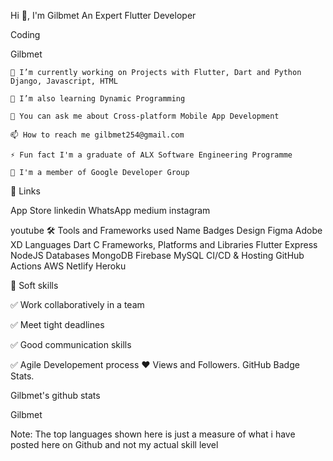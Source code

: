 Hi 👋, I'm Gilbmet
An Expert Flutter Developer

Coding

Gilbmet


    🔭 I’m currently working on Projects with Flutter, Dart and Python Django, Javascript, HTML

    🌱 I’m also learning Dynamic Programming

    💬 You can ask me about Cross-platform Mobile App Development

    📫 How to reach me gilbmet254@gmail.com

    ⚡ Fun fact I'm a graduate of ALX Software Engineering Programme

    🔭 I'm a member of Google Developer Group

🔗 Links

App Store linkedin WhatsApp medium instagram

youtube
🛠 Tools and Frameworks used
Name 	Badges
Design 	Figma Adobe XD
Languages 	Dart C
Frameworks, Platforms and Libraries 	Flutter Express NodeJS
Databases 	MongoDB Firebase MySQL
CI/CD & Hosting 	GitHub Actions AWS Netlify Heroku

👔 Soft skills

✅ Work collaboratively in a team

✅ Meet tight deadlines

✅ Good communication skills

✅ Agile Developement process
❤ Views and Followers.
GitHub Badge
Stats.

Gilbmet's github stats

Gilbmet

Note: The top languages shown here is just a measure of what i have posted here on Github and not my actual skill level 

<!---
Gilbmet/Gilbmet is a ✨ special ✨ repository because its `README.md` (this file) appears on your GitHub profile.
You can click the Preview link to take a look at your changes.
--->
